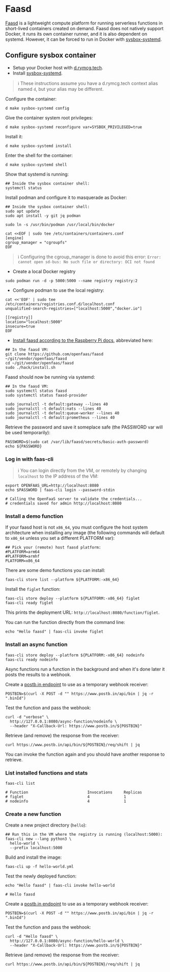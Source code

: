 # Faasd

[Faasd](https://github.com/openfaas/faasd) is a lightweight compute
platform for running serverless functions in short-lived containers
created on demand. Faasd does not natively support Docker, it runs its
own container runner, and it is also dependent on systemd. However, it
can be forced to run in Docker with
[sysbox-systemd](../sysbox-systemd).

## Configure sysbox container

 * Setup your Docker host with
   [d.rymcg.tech](https://github.com/enigmacurry/d.rymcg.tech#readme).
 * Install
   [sysbox-systemd](https://github.com/EnigmaCurry/d.rymcg.tech/tree/master/sysbox-systemd#readme).

> ℹ️ These instructions assume you have a d.rymcg.tech context alias
> named `d`, but your alias may be different.

Configure the container:

```
d make sysbox-systemd config
```

Give the container system root privileges:

```
d make sysbox-systemd reconfigure var=SYSBOX_PRIVILEGED=true
```

Install it:

```
d make sysbox-systemd install
```

Enter the shell for the container:

```
d make sysbox-systemd shell
```

Show that systemd is running:

```
## Inside the sysbox container shell:
systemctl status
```

Install podman and configure it to masquerade as Docker:
 
```
## Inside the sysbox container shell:
sudo apt update
sudo apt install -y git jq podman

sudo ln -s /usr/bin/podman /usr/local/bin/docker

cat <<EOF | sudo tee /etc/containers/containers.conf
[engine]
cgroup_manager = "cgroupfs"
EOF
```

> ℹ️ Configuring the cgroup_manager is done to avoid this error: `Error:
> cannot open sd-bus: No such file or directory: OCI not found`

 * Create a local Docker registry
 
```
sudo podman run -d -p 5000:5000 --name registry registry:2
```

 * Configure podman to use the local registry:
 
```
cat <<'EOF' | sudo tee /etc/containers/registries.conf.d/localhost.conf
unqualified-search-registries=["localhost:5000","docker.io"]

[[registry]]
location="localhost:5000"
insecure=true
EOF
```

 * [Install faasd according to the Raspberry Pi docs](https://blog.alexellis.io/faasd-for-lightweight-serverless), abbreviated here:
   
```
## In the faasd VM:
git clone https://github.com/openfaas/faasd ~/git/vendor/openfaas/faasd
cd ~/git/vendor/openfaas/faasd
sudo ./hack/install.sh
```
   
Faasd should now be running via systemd:

```
## In the faasd VM:
sudo systemctl status faasd
sudo systemctl status faasd-provider

sudo journalctl -t default:gateway --lines 40
sudo journalctl -t default:nats --lines 40
sudo journalctl -t default:queue-worker --lines 40
sudo journalctl -t default:prometheus --lines 40
```

Retrieve the password and save it someplace safe (the PASSWORD var
will be used temporarily):

```
PASSWORD=$(sudo cat /var/lib/faasd/secrets/basic-auth-password)
echo ${PASSWORD}
```

### Log in with faas-cli

> ℹ️ You can login directly from the VM, or remotely by changing
> `localhost` to the IP address of the VM:

```
export OPENFAAS_URL=http://localhost:8080
echo $PASSWORD | faas-cli login --password-stdin

# Calling the OpenFaaS server to validate the credentials...
# credentials saved for admin http://localhost:8080
```

### Install a demo function

If your faasd host is not `x86_64`, you must configure the host system
architecture when installing any image (the following commands will
default to `x86_64` unless you set a different PLATFORM var):

```
## Pick your (remote) host faasd platform:
#PLATFORM=arm64
#PLATFORM=armhf
PLATFORM=x86_64
```

There are some demo functions you can install:

```
faas-cli store list --platform ${PLATFORM:-x86_64}
```

Install the `figlet` function:

```
faas-cli store deploy --platform ${PLATFORM:-x86_64} figlet
faas-cli ready figlet
```

This prints the deployment URL:
`http://localhost:8080/function/figlet`.

You can run the function directly from the command line:

```
echo "Hello faasd" | faas-cli invoke figlet
```

### Install an async function

```
faas-cli store deploy --platform ${PLATFORM:-x86_64} nodeinfo
faas-cli ready nodeinfo
```

Async functions run a function in the background and when it's done
later it posts the results to a webhook. 

Create a [postb.in endpoint](https://www.postb.in) to use as a
temporary webhook receiver:

```
POSTBIN=$(curl -X POST -d "" https://www.postb.in/api/bin | jq -r ".binId")
```

Test the function and pass the webhook:

```
curl -d "verbose" \
  http://127.0.0.1:8080/async-function/nodeinfo \
  --header "X-Callback-Url: https://www.postb.in/${POSTBIN}" 
```

Retrieve (and remove) the response from the receiver:

```
curl https://www.postb.in/api/bin/${POSTBIN}/req/shift | jq
```

You can invoke the function again and you should have another response
to retrieve.

### List installed functions and stats

```
faas-cli list

# Function                      	Invocations    	Replicas
# figlet                        	4              	1
# nodeinfo                      	4              	1
```

### Create a new function

Create a new project directory (`hello`):

```
## Run this in the VM where the registry is running (localhost:5000):
faas-cli new --lang python3 \
  hello-world \
  --prefix localhost:5000
```

Build and install the image:

```
faas-cli up -f hello-world.yml
```

Test the newly deployed function:

```
echo "Hello faasd" | faas-cli invoke hello-world

# Hello faasd
```

Create a [postb.in endpoint](https://www.postb.in) to use as a
temporary webhook receiver:

```
POSTBIN=$(curl -X POST -d "" https://www.postb.in/api/bin | jq -r ".binId")
```

Test the function and pass the webhook:

```
curl -d "Hello faasd" \
  http://127.0.0.1:8080/async-function/hello-world \
  --header "X-Callback-Url: https://www.postb.in/${POSTBIN}" 
```

Retrieve (and remove) the response from the receiver:

```
curl https://www.postb.in/api/bin/${POSTBIN}/req/shift | jq
```

